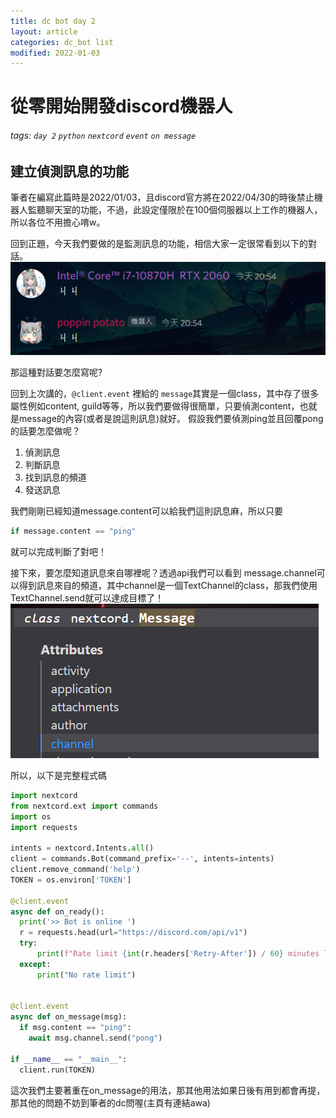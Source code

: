 ```yaml
---
title: dc bot day 2
layout: article 
categories: dc_bot list
modified: 2022-01-03
---
```



# 從零開始開發discord機器人

###### tags: `day 2` `python` `nextcord` `event` `on message`

## 建立偵測訊息的功能

筆者在編寫此篇時是2022/01/03，且discord官方將在2022/04/30的時後禁止機器人監聽聊天室的功能，不過，此設定僅限於在100個伺服器以上工作的機器人，所以各位不用擔心唷w。

回到正題，今天我們要做的是監測訊息的功能，相信大家一定很常看到以下的對話。
![response](/images/bot_day_2/response.png)

那這種對話要怎麼寫呢?

回到上次講的，```@client.event``` 裡給的 ```message```其實是一個class，其中存了很多屬性例如content, guild等等，所以我們要做得很簡單，只要偵測content，也就是message的內容(或者是說這則訊息)就好。
假設我們要偵測ping並且回覆pong的話要怎麼做呢？
1. 偵測訊息
2. 判斷訊息
3. 找到訊息的頻道
4. 發送訊息

我們剛剛已經知道message.content可以給我們這則訊息麻，所以只要
```py 
if message.content == "ping"
```
就可以完成判斷了對吧！

接下來，要怎麼知道訊息來自哪裡呢？透過api我們可以看到 message.channel可以得到訊息來自的頻道，其中channel是一個TextChannel的class，那我們使用TextChannel.send就可以達成目標了！
![class](/images/bot_day_2/class.png)

所以，以下是完整程式碼

```py
import nextcord
from nextcord.ext import commands
import os
import requests

intents = nextcord.Intents.all()
client = commands.Bot(command_prefix='--', intents=intents)
client.remove_command('help')
TOKEN = os.environ['TOKEN']

@client.event
async def on_ready():
  print('>> Bot is online ')
  r = requests.head(url="https://discord.com/api/v1")
  try:
      print(f"Rate limit {int(r.headers['Retry-After']) / 60} minutes left")
  except:
      print("No rate limit")
      

@client.event
async def on_message(msg):
  if msg.content == "ping":
    await msg.channel.send("pong") 

if __name__ == "__main__":
  client.run(TOKEN)
```

這次我們主要著重在on_message的用法，那其他用法如果日後有用到都會再提，那其他的問題不妨到筆者的dc問喔(主頁有連結awa)






